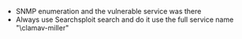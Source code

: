 - SNMP enumeration and the vulnerable service was there
- Always use Searchsploit search and do it use the full service name "\clamav-miller"